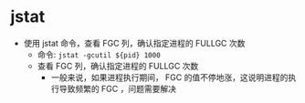 # jstat

* 使用 jstat 命令，查看 FGC 列，确认指定进程的 FULLGC 次数
    * 命令: `jstat -gcutil ${pid} 1000`
    * 查看 FGC 列，确认指定进程的 FULLGC 次数
        * 一般来说，如果进程执行期间， FGC 的值不停地涨，这说明进程的执行导致频繁的 FGC ，问题需要解决
        
